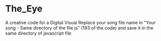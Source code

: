 # The_Eye
A creative code for a Digital Visual
Replace your song file name in "Your song - Same directory of the file js" (193 of the code) 
and save it in the same directory of javascript file

